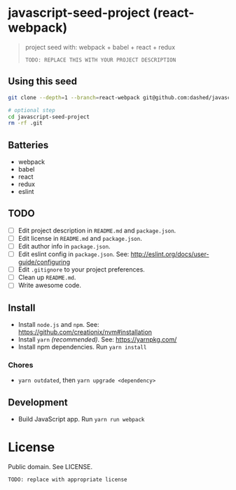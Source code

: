 javascript-seed-project (react-webpack)
=======================================

> project seed with: webpack + babel + react + redux
>
> `TODO: REPLACE THIS WITH YOUR PROJECT DESCRIPTION`

## Using this seed

```sh
git clone --depth=1 --branch=react-webpack git@github.com:dashed/javascript-seed-project.git

# optional step
cd javascript-seed-project
rm -rf .git
```

## Batteries

- webpack
- babel
- react
- redux
- eslint

## TODO

- [ ] Edit project description in `README.md` and `package.json`.
- [ ] Edit license in `README.md` and `package.json`.
- [ ] Edit author info in `package.json`.
- [ ] Edit eslint config in `package.json`. See: http://eslint.org/docs/user-guide/configuring
- [ ] Edit `.gitignore` to your project preferences.
- [ ] Clean up `README.md`.
- [ ] Write awesome code.

## Install

- Install `node.js` and `npm`. See: https://github.com/creationix/nvm#installation
- Install `yarn` *(recommended)*. See: https://yarnpkg.com/
- Install npm dependencies. Run `yarn install`

### Chores

- `yarn outdated`, then `yarn upgrade <dependency>`

## Development

- Build JavaScript app. Run `yarn run webpack`

License
=======

Public domain. See LICENSE.

`TODO: replace with appropriate license`

